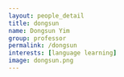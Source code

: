 ```yaml
---
layout: people_detail
title: dongsun
name: Dongsun Yim
group: professor
permalink: /dongsun
interests: [language learning]
image: dongsun.png
---
```

